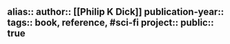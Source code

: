 alias::
author:: [[Philip K Dick]] 
publication-year::
tags:: book, reference, #sci-fi 
project:: 
public:: true
-